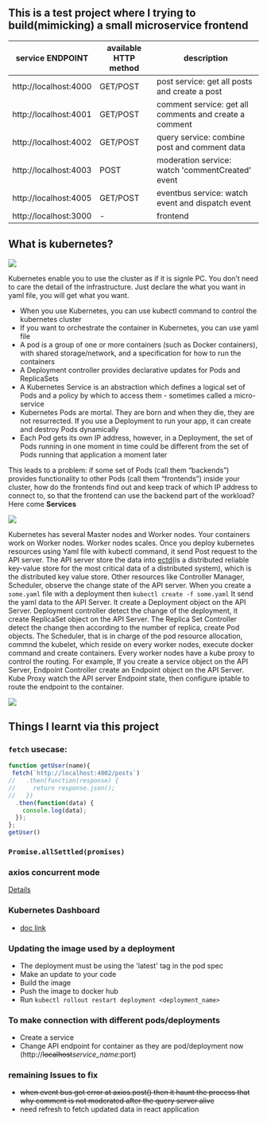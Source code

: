 ## This is a test project where I trying to build(mimicking) a small microservice frontend


| service ENDPOINT      | available HTTP method | description                                            |
| --------------------- | --------------------- | ------------------------------------------------------ |
| http://localhost:4000 | GET/POST              | post service: get all posts and create a post          |
| http://localhost:4001 | GET/POST              | comment service: get all comments and create a comment |
| http://localhost:4002 | GET/POST              | query service: combine post and comment data           |
| http://localhost:4003 | POST                  | moderation service: watch 'commentCreated' event       |
| http://localhost:4005 | GET/POST              | eventbus service: watch event and dispatch event       |
| http://localhost:3000 | -                     | frontend                                               |


## What is kubernetes?


![](https://i.imgur.com/SILk78d.jpg)


Kubernetes enable you to use the cluster as if it is signle PC. You don’t need to care the detail of the infrastructure. Just declare the what you want in yaml file, you will get what you want.

- When you use Kubernetes, you can use kubectl command to control the kubernetes cluster
- If you want to orchestrate the container in Kubernetes, you can use yaml file
- A pod is a group of one or more containers (such as Docker containers), with shared storage/network, and a specification for how to run the containers
- A Deployment controller provides declarative updates for Pods and ReplicaSets
- A Kubernetes Service is an abstraction which defines a logical set of Pods and a policy by which to access them - sometimes called a micro-service
- Kubernetes Pods are mortal. They are born and when they die, they are not resurrected. If you use a Deployment to run your app, it can create and destroy Pods dynamically
- Each Pod gets its own IP address, however, in a Deployment, the set of Pods running in one moment in time could be different from the set of Pods running that application a moment later

This leads to a problem: if some set of Pods (call them “backends”) provides functionality to other Pods (call them “frontends”) inside your cluster, how do the frontends find out and keep track of which IP address to connect to, so that the frontend can use the backend part of the workload? Here come **Services**


![](https://i.imgur.com/Rup9o7f.jpg)

Kubernetes has several Master nodes and Worker nodes. Your containers work on Worker nodes. Worker nodes scales.
Once you deploy kubernetes resources using Yaml file with kubectl command, it send Post request to the API server. The API server store the data into [ectd](https://github.com/etcd-io/etcd)(is a distributed reliable key-value store for the most critical data of a distributed system), which is the distributed key value store. Other resources like Controller Manager, Scheduler, observe the change state of the API server. When you create a `some.yaml` file with a deployment then `kubectl create -f some.yaml` It send the yaml data to the API Server. It create a Deployment object on the API Server. Deployment controller detect the change of the deployment, it create ReplicaSet object on the API Server. The Replica Set Controller detect the change then according to the number of replica, create Pod objects. The Scheduler, that is in charge of the pod resource allocation, commnd the kubelet, which reside on every worker nodes, execute docker command and create containers. Every worker nodes have a kube proxy to control the routing. For example, If you create a service object on the API Server, Endpoint Controller create an Endpoint object on the API Server. Kube Proxy watch the API server Endpoint state, then configure iptable to route the endpoint to the container.


![](https://i.imgur.com/5rtOHPQ.png)


## Things I learnt via this project 

### `fetch` usecase:

```js
function getUser(name){
 fetch(`http://localhost:4002/posts`)
//   .then(function(response) {
//     return response.json();
//   })
  .then(function(data) {
    console.log(data);
  });
};
getUser()
```

### `Promise.allSettled(promises)`

### axios concurrent mode

[Details](https://www.pluralsight.com/guides/all-need-to-know-about-axios)

### Kubernetes Dashboard

- [doc link](https://kubernetes.io/docs/tasks/access-application-cluster/web-ui-dashboard/#deploying-the-dashboard-ui)

### Updating the image used by a deployment

- The deployment must be using the 'latest' tag in the pod spec
- Make an update to your code 
- Build the image 
- Push the image to docker hub
- Run `kubectl rollout restart deployment <deployment_name>`

### To make connection with different pods/deployments

- Create a service
- Change API endpoint for container as they are pod/deployment now (http://<s>localhost</s>*service_name*:port)

### remaining Issues to fix

- <s>when event bus got error at axios.post() then it haunt the process that why comment is not moderated after the query server alive</s>
- need refresh to fetch updated data in react application